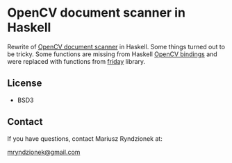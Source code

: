 OpenCV document scanner in Haskell
==================================

Rewrite of [OpenCV document scanner](https://github.com/mryndzionek/scanner) in Haskell.
Some things turned out to be tricky. Some functions are missing from Haskell [OpenCV bindings](http://hackage.haskell.org/package/opencv)
and were replaced with functions from [friday](http://hackage.haskell.org/package/friday) library.

License
-------
  - BSD3

Contact
-------
If you have questions, contact Mariusz Ryndzionek at:

<mryndzionek@gmail.com>
